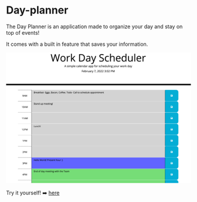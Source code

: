 # Day-planner
The Day Planner is an application made to organize your day and stay on top of events! 

It comes with a built in feature that saves your information. 


![Day-Planner](Work-Day-Scheduler.png)

Try it yourself! ➡️ [here](https://leoguerr.github.io/Day-planner/)

